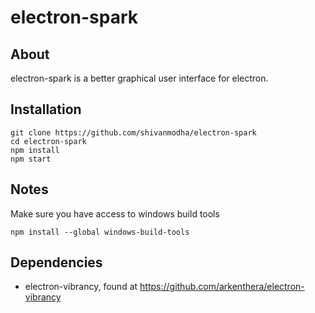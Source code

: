 # electron-spark
## About
electron-spark is a better graphical user interface for electron. 
## Installation
```
git clone https://github.com/shivanmodha/electron-spark
cd electron-spark
npm install
npm start
```
## Notes
Make sure you have access to windows build tools
```
npm install --global windows-build-tools
```
## Dependencies
- electron-vibrancy, found at  https://github.com/arkenthera/electron-vibrancy
